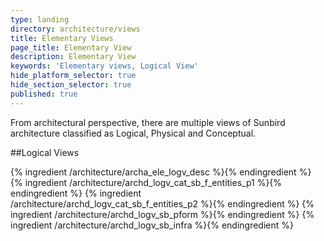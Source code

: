 ```yaml
---
type: landing
directory: architecture/views
title: Elementary Views
page_title: Elementary View
description: Elementary View
keywords: 'Elementary views, Logical View'
hide_platform_selector: true
hide_section_selector: true
published: true
---
```

From architectural perspective,  there are multiple views of Sunbird architecture  classified as Logical, Physical  and Conceptual.

##Logical Views

{% ingredient /architecture/archa_ele_logv_desc %}{% endingredient %}
{% ingredient /architecture/archd_logv_cat_sb_f_entities_p1 %}{% endingredient %}
{% ingredient /architecture/archd_logv_cat_sb_f_entities_p2 %}{% endingredient %}
{% ingredient /architecture/archd_logv_sb_pform %}{% endingredient %}
{% ingredient /architecture/archd_logv_sb_infra %}{% endingredient %}
